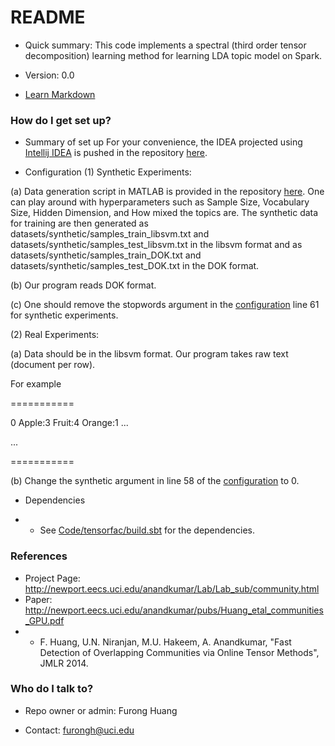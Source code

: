 # README #
* Quick summary: 
This code implements a spectral (third order tensor decomposition) learning method for learning LDA topic model on         Spark. 

* Version: 0.0
* [Learn Markdown](https://bitbucket.org/tutorials/markdowndemo)



### How do I get set up? ###


* Summary of set up
For your convenience, the IDEA projected using [Intellij IDEA](https://www.jetbrains.com/idea/) is pushed in the repository [here](https://bitbucket.org/furongh/spectral-lda/src/b5be6b9e2a45b824bbc60a0bb927eff6030f4256/Code/tensorfac/.idea/?at=master). 



* Configuration 
(1) Synthetic Experiments:


(a) Data generation script in MATLAB is provided in the repository [here](https://bitbucket.org/furongh/spectral-lda/src/b5be6b9e2a45b824bbc60a0bb927eff6030f4256/Code/tensorfac/data/SyntheticDataGenerator.m?at=master&fileviewer=file-view-default). One can play around with hyperparameters such as Sample Size, Vocabulary Size, Hidden Dimension, and How mixed the topics are.  The synthetic data for training are then generated as datasets/synthetic/samples_train_libsvm.txt and datasets/synthetic/samples_test_libsvm.txt in the libsvm format and as datasets/synthetic/samples_train_DOK.txt and datasets/synthetic/samples_test_DOK.txt in the DOK format. 


(b) Our program reads DOK format.


(c) One should remove the stopwords argument in the [configuration](https://bitbucket.org/furongh/spectral-lda/src/b5be6b9e2a45b824bbc60a0bb927eff6030f4256/Code/tensorfac/src/main/scala/LDATensorDecomposition/SpectralLDA.scala?at=master&fileviewer=file-view-default) line 61 for synthetic experiments.


(2) Real Experiments:


(a) Data should be in the libsvm format. Our program takes raw text (document per row). 


   For example


===========


0 Apple:3 Fruit:4 Orange:1 ...


...


===========


(b) Change the synthetic argument in line 58 of the [configuration](https://bitbucket.org/furongh/spectral-lda/src/b5be6b9e2a45b824bbc60a0bb927eff6030f4256/Code/tensorfac/src/main/scala/LDATensorDecomposition/SpectralLDA.scala?at=master&fileviewer=file-view-default) to 0.
 


* Dependencies


* * See [Code/tensorfac/build.sbt](https://bitbucket.org/furongh/spectral-lda/src/b5be6b9e2a45b824bbc60a0bb927eff6030f4256/Code/tensorfac/build.sbt?at=master&fileviewer=file-view-default) for the dependencies.


### References ###
* Project Page: http://newport.eecs.uci.edu/anandkumar/Lab/Lab_sub/community.html
* Paper: http://newport.eecs.uci.edu/anandkumar/pubs/Huang_etal_communities_GPU.pdf
* * F. Huang, U.N. Niranjan, M.U. Hakeem, A. Anandkumar, "Fast Detection of Overlapping Communities via Online Tensor Methods", JMLR 2014.


### Who do I talk to? ###

* Repo owner or admin: Furong Huang 


* Contact: furongh@uci.edu